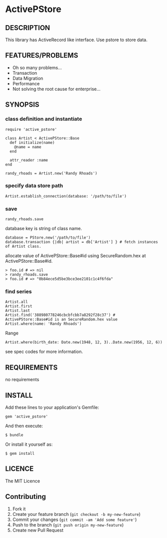 # ActivePStore

## DESCRIPTION

This library has ActiveRecord like interface. Use pstore to store data.

## FEATURES/PROBLEMS

* Oh so many problems…
* Transaction
* Data Migration
* Performance
* Not solving the root cause for enterprise...

## SYNOPSIS

### class definition and instantiate

```
require 'active_pstore'

class Artist < ActivePStore::Base
  def initialize(name)
    @name = name
  end

  attr_reader :name
end

randy_rhoads = Artist.new('Randy Rhoads')
```

### specify data store path

```
Artist.establish_connection(database: '/path/to/file')
```

### save

```
randy_rhoads.save
```

database key is string of class name.

```
database = PStore.new('/path/to/file')
database.transaction {|db| artist = db['Artist'] } # fetch instances of Artist class.
```

allocate value of ActivePStore::Base#id using SecureRandom.hex at ActivePStore::Base#id.

```
> foo.id # => nil 
> randy_rhoads.save
> foo.id # => "0b84ece5d5be3bce3ee2101c1c4f6fda"
```

### find series

```
Artist.all
Artist.first
Artist.last
Artist.find('388980778246cbcbfcbb7a8292f28c37') # ActivePStore::Base#id is an SecureRandom.hex value
Artist.where(name: 'Randy Rhoads')
```

Range

```
Artist.where(birth_date: Date.new(1948, 12, 3)..Date.new(1956, 12, 6))
```

see spec codes for more information.

## REQUIREMENTS

no requirements

## INSTALL

Add these lines to your application's Gemfile:

```
gem 'active_pstore'
```

And then execute:

```
$ bundle
```

Or install it yourself as:

```
$ gem install
```

## LICENCE

The MIT Licence

## Contributing

1. Fork it
2. Create your feature branch (`git checkout -b my-new-feature`)
3. Commit your changes (`git commit -am 'Add some feature'`)
4. Push to the branch (`git push origin my-new-feature`)
5. Create new Pull Request
